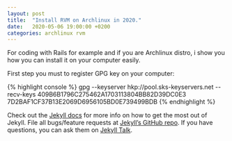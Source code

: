 ```yaml
---
layout: post
title:  "Install RVM on Archlinux in 2020."
date:   2020-05-06 19:00:00 +0200
categories: archlinux rvm
---
```

For coding with Rails for example and if you are Archlinux distro, i show you how you can install it on your computer easily.

First step you must to register GPG key on your computer:

{% highlight console %}
gpg --keyserver hkp://pool.sks-keyservers.net --recv-keys 409B6B1796C275462A1703113804BB82D39DC0E3 7D2BAF1CF37B13E2069D6956105BD0E739499BDB
{% endhighlight %}

Check out the [Jekyll docs][jekyll-docs] for more info on how to get the most out of Jekyll. File all bugs/feature requests at [Jekyll’s GitHub repo][jekyll-gh]. If you have questions, you can ask them on [Jekyll Talk][jekyll-talk].

[jekyll-docs]: https://jekyllrb.com/docs/home
[jekyll-gh]:   https://github.com/jekyll/jekyll
[jekyll-talk]: https://talk.jekyllrb.com/
